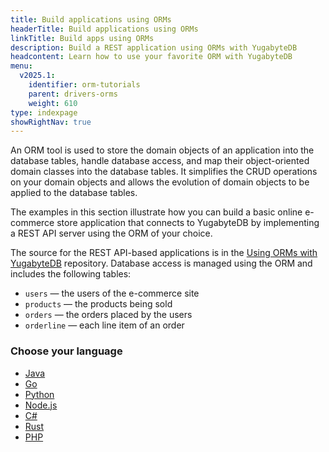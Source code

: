 ```yaml
---
title: Build applications using ORMs
headerTitle: Build applications using ORMs
linkTitle: Build apps using ORMs
description: Build a REST application using ORMs with YugabyteDB
headcontent: Learn how to use your favorite ORM with YugabyteDB
menu:
  v2025.1:
    identifier: orm-tutorials
    parent: drivers-orms
    weight: 610
type: indexpage
showRightNav: true
---
```


An ORM tool is used to store the domain objects of an application into the database tables, handle database access, and map their object-oriented domain classes into the database tables. It simplifies the CRUD operations on your domain objects and allows the evolution of domain objects to be applied to the database tables.

The examples in this section illustrate how you can build a basic online e-commerce store application that connects to YugabyteDB by implementing a REST API server using the ORM of your choice.

The source for the REST API-based applications is in the [Using ORMs with YugabyteDB](https://github.com/yugabyte/orm-examples/tree/master) repository. Database access is managed using the ORM and includes the following tables:

- `users` — the users of the e-commerce site
- `products` — the products being sold
- `orders` — the orders placed by the users
- `orderline` — each line item of an order

### Choose your language

<ul class="nav yb-pills">

  <li>
    <a href="java/ysql-hibernate/" class="orange">
      <i class="fa-brands fa-java"></i>
      Java
    </a>
  </li>

  <li>
    <a href="go/ysql-gorm/" class="orange">
      <i class="fa-brands fa-golang"></i>
      Go
    </a>
  </li>

  <li>
    <a href="python/ysql-sqlalchemy/" class="orange">
      <i class="fa-brands fa-python"></i>
      Python
    </a>
  </li>

  <li>
    <a href="nodejs/ysql-sequelize/" class="orange">
      <i class="fa-brands fa-node-js"></i>
      Node.js
    </a>
  </li>

  <li>
    <a href="csharp/ysql-entity-framework/" class="orange">
      <i class="icon-csharp"></i>
      C#
    </a>
  </li>

  <li>
    <a href="rust/ysql-diesel/" class="orange">
      <i class="fa-brands fa-rust"></i>
      Rust
    </a>
  </li>

  <li>
    <a href="php/ysql-laravel/" class="orange">
      <i class="fa-brands fa-php"></i>
      PHP
    </a>
  </li>

</ul>
